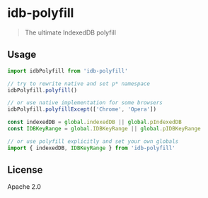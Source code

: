 # idb-polyfill

> The ultimate IndexedDB polyfill

## Usage

```js
import idbPolyfill from 'idb-polyfill'

// try to rewrite native and set p* namespace
idbPolyfill.polyfill()

// or use native implementation for some browsers
idbPolyfill.polyfillExcept(['Chrome', 'Opera'])

const indexedDB = global.indexedDB || global.pIndexedDB
const IDBKeyRange = global.IDBKeyRange || global.pIDBKeyRange

// or use polyfill explicitly and set your own globals
import { indexedDB, IDBKeyRange } from 'idb-polyfill'
```

## License

Apache 2.0
